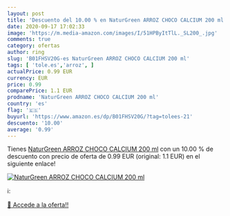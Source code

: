 ```yaml
---
layout: post
title: 'Descuento del 10.00 % en NaturGreen ARROZ CHOCO CALCIUM 200 ml'
date: 2020-09-17 17:02:33
image: 'https://m.media-amazon.com/images/I/51HPByItTlL._SL200_.jpg'
comments: true
category: ofertas
author: ring
slug: 'B01FHSV20G-es NaturGreen ARROZ CHOCO CALCIUM 200 ml'
tags: [ 'tole.es','arroz', ]
actualPrice: 0.99 EUR
currency: EUR
price: 0.99
comparePrice: 1.1 EUR
prodname: 'NaturGreen ARROZ CHOCO CALCIUM 200 ml'
country: 'es'
flag: '🇪🇸'
buyurl: 'https://www.amazon.es/dp/B01FHSV20G/?tag=tolees-21'
descuento: '10.00'
average: '0.99'
---
```


Tienes [NaturGreen ARROZ CHOCO CALCIUM 200 ml](https://www.amazon.es/dp/B01FHSV20G/?tag=tolees-21) con un 10.00 % de descuento con precio de oferta de 0.99 EUR (original: 1.1 EUR) en el siguiente enlace!

[![NaturGreen ARROZ CHOCO CALCIUM 200 ml](https://m.media-amazon.com/images/I/51HPByItTlL._SL200_.jpg)](https://www.amazon.es/dp/B01FHSV20G/?tag=tolees-21)

ℹ️:


[🛒 Accede a la oferta!!](https://www.amazon.es/dp/B01FHSV20G/?tag=tolees-21)
